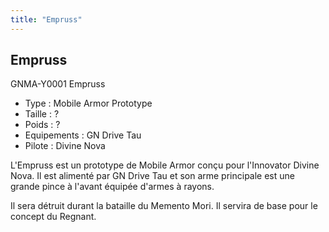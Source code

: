 ```yaml
---
title: "Empruss"
---
```


Empruss
-------




GNMA-Y0001 Empruss


* Type : Mobile Armor Prototype
* Taille : ?
* Poids : ?
* Equipements : GN Drive Tau
* Pilote : Divine Nova


L'Empruss est un prototype de Mobile Armor conçu pour l'Innovator Divine Nova. Il est alimenté par GN Drive Tau et son arme principale est une grande pince à l'avant équipée d'armes à rayons.


Il sera détruit durant la bataille du Memento Mori. Il servira de base pour le concept du Regnant.

